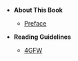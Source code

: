 * **About This Book**

  * [Preface](README.md)
    
* **Reading Guidelines**
  
  * [4GFW](look/4gfw.md)
